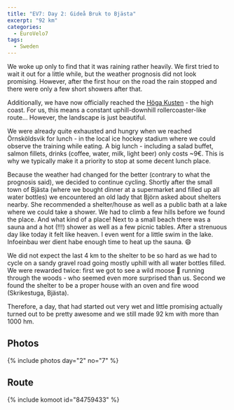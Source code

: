 ```yaml
---
title: "EV7: Day 2: Gideå Bruk to Bjästa"
excerpt: "92 km"
categories:
  - EuroVelo7
tags:
  - Sweden
---
```

 
We woke up only to find that it was raining rather heavily. We first tried to wait it out for a little while, but the weather prognosis did not look promising.
However, after the first hour on the road the rain stopped and there were only a few short showers after that.

Additionally, we have now officially reached the [Höga Kusten](https://en.wikipedia.org/wiki/High_Coast) - the high coast. For us, this means a constant uphill-downhill rollercoaster-like route...  However, the landscape is just beautiful. 

We were already quite exhausted and hungry when we reached Örnsköldsvik for lunch - in the local ice hockey stadium where we could observe the training while eating. A big lunch - including a salad buffet, salmon fillets, drinks (coffee, water, milk, light beer) only costs ~9€. This is why we typically make it a priority to stop at some decent lunch place.

Because the weather had changed for the better (contrary to what the prognosis said), we decided to continue cycling.
Shortly after the small town of Bjästa (where we bought dinner at a supermarket and filled up all water bottles) we encountered an old lady that Björn asked about shelters nearby.
She recommended a shelter/house as well as a public bath at a lake where we could take a shower. We had to climb a few hills before we found the place. And what kind of a place! Next to a small beach there was a sauna and a hot (!!!) shower as well as a few picnic tables. After a strenuous day like today it felt like heaven.
I even went for a little swim in the lake. Infoeinbau wer dient habe enough time to heat up the sauna. 😄

We did not expect the last 4 km to the shelter to be so hard as we had to cycle on a sandy gravel road going mostly uphill with all water bottles filled. 
We were rewarded twice: first we got to see a wild moose 🦌 running through the woods - who seemed even more surprised than us. Second we found the shelter to be a proper house with an oven and fire wood (Skrikestuga, Bjästa).

Therefore, a day, that had started out very wet and little promising actually turned out to be pretty awesome and we still made 92 km with more than 1000 hm.

## Photos

{% include photos day="2" no="7" %}

## Route

{% include komoot id="84759433" %}
